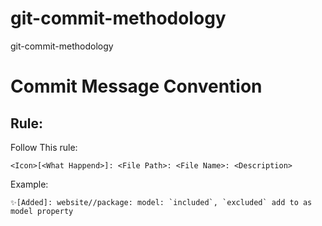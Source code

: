# git-commit-methodology
git-commit-methodology

# Commit Message Convention
## Rule: 
Follow This rule:
```
<Icon>[<What Happend>]: <File Path>: <File Name>: <Description>
```
Example:
```
✨[Added]: website//package: model: `included`, `excluded` add to as model property
```
